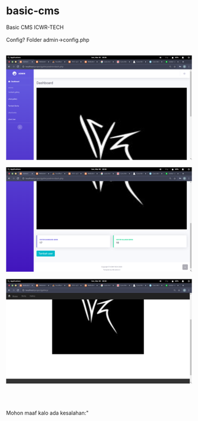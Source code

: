# basic-cms
Basic CMS ICWR-TECH
<br><br>
Config? Folder admin->config.php
<br><br><br>
<img src="Screenshot from 2020-03-30 08-58-09.png" alt><br><br>
<img src="Screenshot from 2020-03-30 08-58-12.png" alt><br><br>
<img src="Screenshot from 2020-03-30 08-58-28.png" alt><br><br>
<br><br><br>
Mohon maaf kalo ada kesalahan:"

